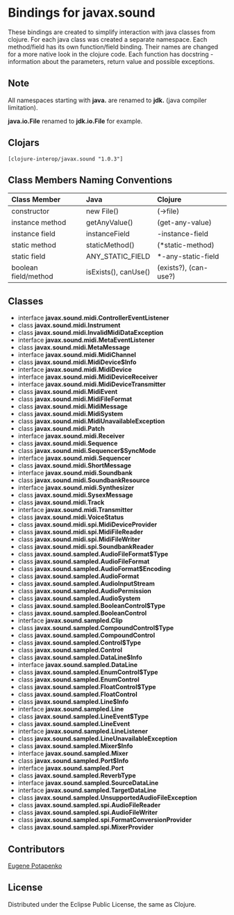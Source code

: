 # Bindings for javax.sound

These bindings are created to simplify interaction with java classes from clojure.
For each java class was created a separate namespace.
Each method/field has its own function/field binding.
Their names are changed for a more native look in the clojure code. Each function has docstring - information about the parameters, return value and possible exceptions.

## Note

All namespaces starting with **java.** are renamed to **jdk.** (java compiler limitation). 

**java.io.File** renamed to **jdk.io.File** for example. 




## Clojars

```
[clojure-interop/javax.sound "1.0.3"]
```

## Class Members Naming Conventions

| Class Member | Java | Clojure |
|:--|:--|:--|
| constructor | new File() | (->file) |
| instance method | getAnyValue() | (get-any-value) |
| instance field | instanceField | -instance-field |
| static method | staticMethod() | (*static-method) |
| static field | ANY_STATIC_FIELD | *-any-static-field |
| boolean field/method | isExists(), canUse() | (exists?), (can-use?) |

## Classes

- interface **javax.sound.midi.ControllerEventListener**
- class **javax.sound.midi.Instrument**
- class **javax.sound.midi.InvalidMidiDataException**
- interface **javax.sound.midi.MetaEventListener**
- class **javax.sound.midi.MetaMessage**
- interface **javax.sound.midi.MidiChannel**
- class **javax.sound.midi.MidiDevice$Info**
- interface **javax.sound.midi.MidiDevice**
- interface **javax.sound.midi.MidiDeviceReceiver**
- interface **javax.sound.midi.MidiDeviceTransmitter**
- class **javax.sound.midi.MidiEvent**
- class **javax.sound.midi.MidiFileFormat**
- class **javax.sound.midi.MidiMessage**
- class **javax.sound.midi.MidiSystem**
- class **javax.sound.midi.MidiUnavailableException**
- class **javax.sound.midi.Patch**
- interface **javax.sound.midi.Receiver**
- class **javax.sound.midi.Sequence**
- class **javax.sound.midi.Sequencer$SyncMode**
- interface **javax.sound.midi.Sequencer**
- class **javax.sound.midi.ShortMessage**
- interface **javax.sound.midi.Soundbank**
- class **javax.sound.midi.SoundbankResource**
- interface **javax.sound.midi.Synthesizer**
- class **javax.sound.midi.SysexMessage**
- class **javax.sound.midi.Track**
- interface **javax.sound.midi.Transmitter**
- class **javax.sound.midi.VoiceStatus**
- class **javax.sound.midi.spi.MidiDeviceProvider**
- class **javax.sound.midi.spi.MidiFileReader**
- class **javax.sound.midi.spi.MidiFileWriter**
- class **javax.sound.midi.spi.SoundbankReader**
- class **javax.sound.sampled.AudioFileFormat$Type**
- class **javax.sound.sampled.AudioFileFormat**
- class **javax.sound.sampled.AudioFormat$Encoding**
- class **javax.sound.sampled.AudioFormat**
- class **javax.sound.sampled.AudioInputStream**
- class **javax.sound.sampled.AudioPermission**
- class **javax.sound.sampled.AudioSystem**
- class **javax.sound.sampled.BooleanControl$Type**
- class **javax.sound.sampled.BooleanControl**
- interface **javax.sound.sampled.Clip**
- class **javax.sound.sampled.CompoundControl$Type**
- class **javax.sound.sampled.CompoundControl**
- class **javax.sound.sampled.Control$Type**
- class **javax.sound.sampled.Control**
- class **javax.sound.sampled.DataLine$Info**
- interface **javax.sound.sampled.DataLine**
- class **javax.sound.sampled.EnumControl$Type**
- class **javax.sound.sampled.EnumControl**
- class **javax.sound.sampled.FloatControl$Type**
- class **javax.sound.sampled.FloatControl**
- class **javax.sound.sampled.Line$Info**
- interface **javax.sound.sampled.Line**
- class **javax.sound.sampled.LineEvent$Type**
- class **javax.sound.sampled.LineEvent**
- interface **javax.sound.sampled.LineListener**
- class **javax.sound.sampled.LineUnavailableException**
- class **javax.sound.sampled.Mixer$Info**
- interface **javax.sound.sampled.Mixer**
- class **javax.sound.sampled.Port$Info**
- interface **javax.sound.sampled.Port**
- class **javax.sound.sampled.ReverbType**
- interface **javax.sound.sampled.SourceDataLine**
- interface **javax.sound.sampled.TargetDataLine**
- class **javax.sound.sampled.UnsupportedAudioFileException**
- class **javax.sound.sampled.spi.AudioFileReader**
- class **javax.sound.sampled.spi.AudioFileWriter**
- class **javax.sound.sampled.spi.FormatConversionProvider**
- class **javax.sound.sampled.spi.MixerProvider**

## Contributors

[Eugene Potapenko](https://github.com/potapenko/)

## License

Distributed under the Eclipse Public License, the same as Clojure.
